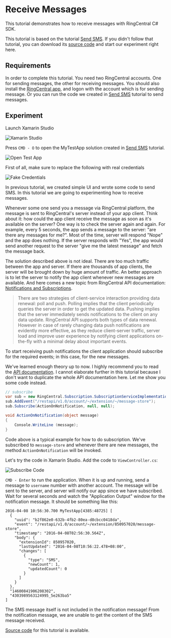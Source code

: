 # Receive Messages

This tutorial demonstrates how to receive messages with RingCentral C# SDK.

This tutorial is based on the tutorial [Send SMS](/mac/send-sms/). If you didn't follow that tutorial, you can download its [source code](https://github.com/tylerlong/ringcentral-csharp-tutorials/tree/master/mac/send-sms) and start our experiment right here.


## Requirements

In order to complete this tutorial. You need two RingCentral accounts. One for sending messages, the other for receiving messages. You should also install the [RingCentral app](https://developer.ringcentral.com/app-gallery.html#/apps), and logon with the account which is for sending message. Or you can run the code we created in [Send SMS](/mac/send-sms/) tutorial to send messages.


## Experiment

Launch Xamarin Studio

![Xamarin Studio](/screenshots/xamarin-studio.png)

Press `CMD - O` to open the MyTestApp solution created in [Send SMS](/mac/send-sms/) tutorial.

![Open Test App](/screenshots/open-test-app.png)

First of all, make sure to replace the following with real credentials

![Fake Credentials](/screenshots/fake-credentials.png)

In previous tutorial, we created simple UI and wrote some code to send SMS. In this tutorial we are going to experimenting how to receive messages.

Whenever some one send you a message via RingCentral platform, the message is sent to RingCentral's server instead of your app client. Think about it: how could the app client receive the message as soon as it's available on the server? One way is to check the server again and again. For example, every 5 seconds, the app sends a message to the server: "are there any messages for me?". Most of the time, server will respond "Nope" and the app does nothing. If the server responds with "Yes", the app would send another request to the server "give me the latest message" and fetch the message back.

The solution described above is not ideal. There are too much traffic between the app and server. If there are thousands of app clients, the server will be brought down by huge amount of traffic. An better approach is to let the server to notify the app client whenever new messages are available. And here comes a new topic from RingCentral API documentation: [Notifications and Subscriptions](https://developer.ringcentral.com/api-docs/latest/index.html#!#Notifications.html).

> There are two strategies of client-service interaction providing data renewal: poll and push. Polling implies that the client periodically queries the server in order to get the updated data. Pushing implies that the server immediately sends notifications to the client on any data update. RingCentral API supports both types of data renewal. However in case of rarely changing data push notifications are evidently more effective, as they reduce client-server traffic, server load and improve user experience by notifying client applications on-the-fly with a minimal delay about important events.

To start receiving push notifications the client application should subscribe for the required events; in this case, for the new messages.

We've learned enough theory up to now. I highly recommend you to read the [API documentation](https://developer.ringcentral.com/api-docs/latest/index.html#!#Notifications.html). I cannot elaborate further in this tutorial because I don't want to duplicate the whole API documentation here. Let me show you some code instead.

```csharp
// subscribe
var sub = new RingCentral.Subscription.SubscriptionServiceImplementation() { _platform = platform };
sub.AddEvent("/restapi/v1.0/account/~/extension/~/message-store");
sub.Subscribe(ActionOnNotification, null, null);

void ActionOnNotification(object message)
{
    Console.WriteLine (message);
}
```

Code above is a typical example for how to do subscription. We've subscribed to `message-store` and whenever there are new messages, the method `ActionOnNotification` will be invoked.

Let's try the code in Xamarin Studio. Add the code to `ViewController.cs`:

![Subscribe Code](/screenshots/subscribe-code.png)

`CMD - Enter` to run the application. When it is up and running, send a message to `username` number with another account. The message will be sent to the server, and server will notify our app since we have subscribed. Wait for several seconds and watch the "Application Output" window for the notification message. It should be something like this:

```
2016-04-08 10:56:30.700 MyTestApp[4385:48725] [
  {
    "uuid": "b2f862e0-632b-4fb2-80ea-d8cbcc0418da",
    "event": "/restapi/v1.0/account/~/extension/850957020/message-store",
    "timestamp": "2016-04-08T02:56:30.564Z",
    "body": {
      "extensionId": 850957020,
      "lastUpdated": "2016-04-08T10:56:22.478+08:00",
      "changes": [
        {
          "type": "SMS",
          "newCount": 1,
          "updatedCount": 0
        }
      ]
    }
  },
  "14600841906208302",
  "4303989563124995_5e263ba5"
]
```

The SMS message itself is not included in the notification message! From the notification message, we are unable to get the content of the SMS message received.


[Source code](https://github.com/tylerlong/ringcentral-csharp-tutorials/tree/master/mac/receive-messages) for this tutorial is available.

